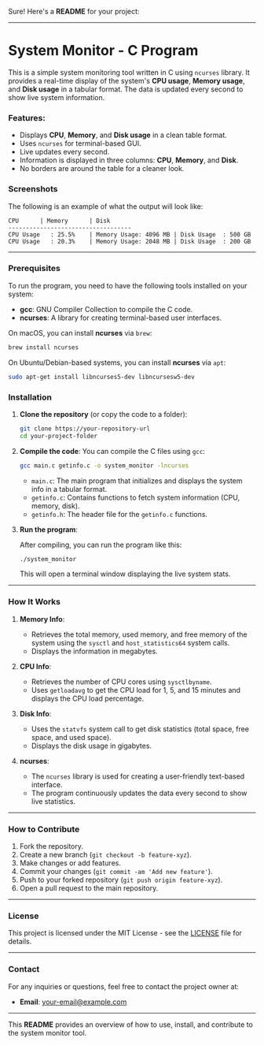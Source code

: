 Sure! Here's a **README** for your project:

---

# System Monitor - C Program

This is a simple system monitoring tool written in C using `ncurses` library. It provides a real-time display of the system's **CPU usage**, **Memory usage**, and **Disk usage** in a tabular format. The data is updated every second to show live system information.

### Features:
- Displays **CPU**, **Memory**, and **Disk usage** in a clean table format.
- Uses `ncurses` for terminal-based GUI.
- Live updates every second.
- Information is displayed in three columns: **CPU**, **Memory**, and **Disk**.
- No borders are around the table for a cleaner look.

### Screenshots
The following is an example of what the output will look like:

```
CPU      | Memory      | Disk
-----------------------------------
CPU Usage   : 25.5%    | Memory Usage: 4096 MB | Disk Usage  : 500 GB
CPU Usage   : 20.3%    | Memory Usage: 2048 MB | Disk Usage  : 200 GB
```

---

### Prerequisites
To run the program, you need to have the following tools installed on your system:
- **gcc**: GNU Compiler Collection to compile the C code.
- **ncurses**: A library for creating terminal-based user interfaces.

On macOS, you can install **ncurses** via `brew`:

```bash
brew install ncurses
```

On Ubuntu/Debian-based systems, you can install **ncurses** via `apt`:

```bash
sudo apt-get install libncurses5-dev libncursesw5-dev
```

### Installation

1. **Clone the repository** (or copy the code to a folder):
    ```bash
    git clone https://your-repository-url
    cd your-project-folder
    ```

2. **Compile the code**:
    You can compile the C files using `gcc`:

    ```bash
    gcc main.c getinfo.c -o system_monitor -lncurses
    ```

    - `main.c`: The main program that initializes and displays the system info in a tabular format.
    - `getinfo.c`: Contains functions to fetch system information (CPU, memory, disk).
    - `getinfo.h`: The header file for the `getinfo.c` functions.

3. **Run the program**:

    After compiling, you can run the program like this:

    ```bash
    ./system_monitor
    ```

    This will open a terminal window displaying the live system stats.

---

### How It Works
1. **Memory Info**: 
   - Retrieves the total memory, used memory, and free memory of the system using the `sysctl` and `host_statistics64` system calls.
   - Displays the information in megabytes.

2. **CPU Info**: 
   - Retrieves the number of CPU cores using `sysctlbyname`.
   - Uses `getloadavg` to get the CPU load for 1, 5, and 15 minutes and displays the CPU load percentage.

3. **Disk Info**:
   - Uses the `statvfs` system call to get disk statistics (total space, free space, and used space).
   - Displays the disk usage in gigabytes.

4. **ncurses**:
   - The `ncurses` library is used for creating a user-friendly text-based interface.
   - The program continuously updates the data every second to show live statistics.

---

### How to Contribute
1. Fork the repository.
2. Create a new branch (`git checkout -b feature-xyz`).
3. Make changes or add features.
4. Commit your changes (`git commit -am 'Add new feature'`).
5. Push to your forked repository (`git push origin feature-xyz`).
6. Open a pull request to the main repository.

---

### License
This project is licensed under the MIT License - see the [LICENSE](LICENSE) file for details.

---

### Contact
For any inquiries or questions, feel free to contact the project owner at:

- **Email**: your-email@example.com

---

This **README** provides an overview of how to use, install, and contribute to the system monitor tool.
